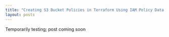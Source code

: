 ```yaml
---
title: "Creating S3 Bucket Policies in Terraform Using IAM Policy Data Blocks"
layout: posts
---
```


Temporarily testing; post coming soon
